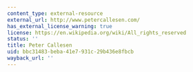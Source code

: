 ```yaml
---
content_type: external-resource
external_url: http://www.petercallesen.com/
has_external_license_warning: true
license: https://en.wikipedia.org/wiki/All_rights_reserved
status: ''
title: Peter Callesen
uid: bbc31483-beba-41e7-931c-29b436e8fbcb
wayback_url: ''
---
```

